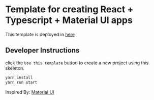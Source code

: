 # Template for creating React + Typescript + Material UI apps

This template is deployed in [here](https://makmade.github.io/react-material-template/)

## Developer Instructions

click the `Use this template` button to create a new project using this skeleton.

```sh
yarn install
yarn run start
```

Inspired By: [Material UI](https://github.com/mui-org/material-ui)
